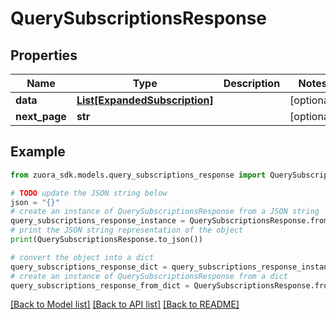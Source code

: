# QuerySubscriptionsResponse



## Properties

Name | Type | Description | Notes
------------ | ------------- | ------------- | -------------
**data** | [**List[ExpandedSubscription]**](ExpandedSubscription.md) |  | [optional] 
**next_page** | **str** |  | [optional] 

## Example

```python
from zuora_sdk.models.query_subscriptions_response import QuerySubscriptionsResponse

# TODO update the JSON string below
json = "{}"
# create an instance of QuerySubscriptionsResponse from a JSON string
query_subscriptions_response_instance = QuerySubscriptionsResponse.from_json(json)
# print the JSON string representation of the object
print(QuerySubscriptionsResponse.to_json())

# convert the object into a dict
query_subscriptions_response_dict = query_subscriptions_response_instance.to_dict()
# create an instance of QuerySubscriptionsResponse from a dict
query_subscriptions_response_from_dict = QuerySubscriptionsResponse.from_dict(query_subscriptions_response_dict)
```
[[Back to Model list]](../README.md#documentation-for-models) [[Back to API list]](../README.md#documentation-for-api-endpoints) [[Back to README]](../README.md)


